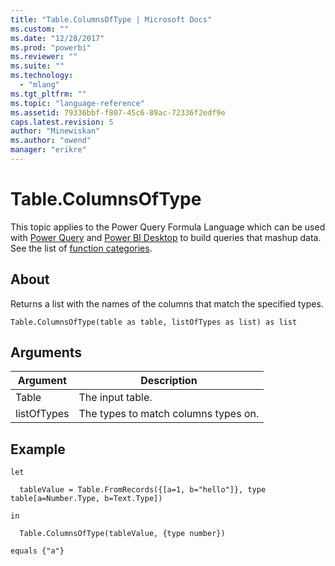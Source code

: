 ```yaml
---
title: "Table.ColumnsOfType | Microsoft Docs"
ms.custom: ""
ms.date: "12/28/2017"
ms.prod: "powerbi"
ms.reviewer: ""
ms.suite: ""
ms.technology: 
  - "mlang"
ms.tgt_pltfrm: ""
ms.topic: "language-reference"
ms.assetid: 79336bbf-f807-45c6-89ac-72336f2edf9e
caps.latest.revision: 5
author: "Minewiskan"
ms.author: "owend"
manager: "erikre"
---
```

# Table.ColumnsOfType
This topic applies to the Power Query Formula Language which can be used with [Power Query](https://support.office.com/article/Introduction-to-Microsoft-Power-Query-for-Excel-6E92E2F4-2079-4E1F-BAD5-89F6269CD605) and [Power BI Desktop](http://go.microsoft.com/fwlink/p/?LinkId=618607) to build queries that mashup data. See the list of [function categories](https://msdn.microsoft.com/en-us/library/mt211003.aspx).  
  
## About  
Returns a list with the names of the columns that match the specified types.  
  
```  
Table.ColumnsOfType(table as table, listOfTypes as list) as list  
```  
  
## Arguments  
  
|Argument|Description|  
|------------|---------------|  
|Table|The input table.|  
|listOfTypes|The types to match columns types on.|  
  
## Example  
  
```  
let  
  
  tableValue = Table.FromRecords({[a=1, b="hello"]}, type table[a=Number.Type, b=Text.Type])  
  
in  
  
  Table.ColumnsOfType(tableValue, {type number})  
  
equals {"a"}  
```  
